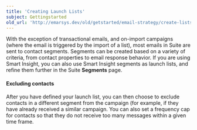 ```yaml
---
title: 'Creating Launch Lists'
subject: Gettingstarted
old_url: 'http://emarsys.dev/old/getstarted/email-strategy/create-lists/'
---
```


With the exception of transactional emails, and on-import campaigns (where the email is triggered by the import of a list), most emails in Suite are sent to contact segments. Segments can be created based on a variety of criteria, from contact properties to email response behavior. If you are using Smart Insight, you can also use Smart Insight segments as launch lists, and refine them further in the Suite **Segments** page.

#### Excluding contacts

 After you have defined your launch list, you can then choose to exclude contacts in a different segment from the campaign (for example, if they have already received a similar campaign. You can also set a frequency cap for contacts so that they do not receive too many messages within a given time frame.